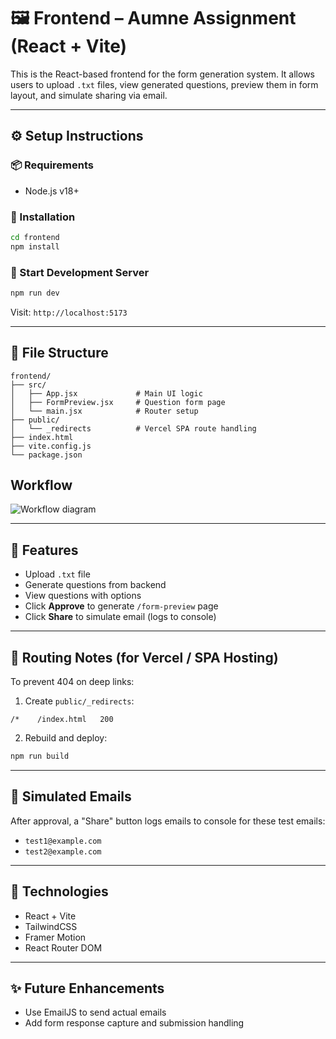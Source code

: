 # 🖼️ Frontend – Aumne Assignment (React + Vite)

This is the React-based frontend for the form generation system. It allows users to upload `.txt` files, view generated questions, preview them in form layout, and simulate sharing via email.

---

## ⚙️ Setup Instructions

### 📦 Requirements

* Node.js v18+

### 🔧 Installation

```bash
cd frontend
npm install
```

### 🚀 Start Development Server

```bash
npm run dev
```

Visit: `http://localhost:5173`

---

## 🧭 File Structure

```
frontend/
├── src/
│   ├── App.jsx             # Main UI logic
│   ├── FormPreview.jsx     # Question form page
│   └── main.jsx            # Router setup
├── public/
│   └── _redirects          # Vercel SPA route handling
├── index.html
├── vite.config.js
└── package.json
```
## Workflow
![Workflow diagram](https://github.com/user-attachments/assets/cbcfcf28-8560-4756-b343-6214461840a9)

---

## 🧠 Features

* Upload `.txt` file
* Generate questions from backend
* View questions with options
* Click **Approve** to generate `/form-preview` page
* Click **Share** to simulate email (logs to console)

---

## 🔁 Routing Notes (for Vercel / SPA Hosting)

To prevent 404 on deep links:

1. Create `public/_redirects`:

```
/*    /index.html   200
```

2. Rebuild and deploy:

```bash
npm run build
```

---

## 🧪 Simulated Emails

After approval, a "Share" button logs emails to console for these test emails:

* `test1@example.com`
* `test2@example.com`

---

## 🔧 Technologies

* React + Vite
* TailwindCSS
* Framer Motion
* React Router DOM

---

## ✨ Future Enhancements

* Use EmailJS to send actual emails
* Add form response capture and submission handling
